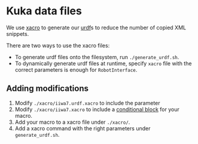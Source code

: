 # Kuka data files

We use [xacro](http://wiki.ros.org/xacro) to generate our [urdf](http://wiki.ros.org/urdf)s to reduce the number of copied XML snippets.

There are two ways to use the xacro files:

- To generate urdf files onto the filesystem, run `./generate_urdf.sh`.
- To dynamically generate urdf files at runtime, specify `xacro` file with the correct parameters is enough for `RobotInterface`.

## Adding modifications

1. Modify `./xacro/iiwa7.urdf.xacro` to include the parameter
2. Modify `./xacro/iiwa7.xacro` to include a [conditional block](http://wiki.ros.org/xacro#Conditional_Blocks) for your macro.
3. Add your macro to a xacro file under `./xacro/`.
4. Add a xacro command with the right parameters under `generate_urdf.sh`.
